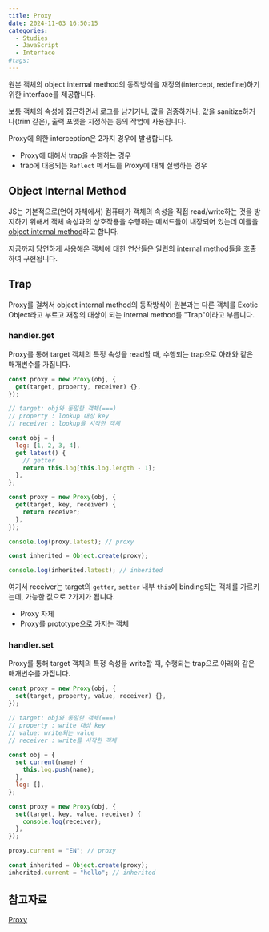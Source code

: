 ```yaml
---
title: Proxy
date: 2024-11-03 16:50:15
categories:
  - Studies
  - JavaScript
  - Interface
#tags:
---
```

원본 객체의 object internal method의 동작방식을 재정의(intercept, redefine)하기 위한 interface를 제공합니다.

보통 객체의 속성에 접근하면서 로그를 남기거나, 값을 검증하거나, 값을 sanitize하거나(trim 같은), 출력 포맷을 지정하는 등의 작업에 사용됩니다.

Proxy에 의한 interception은 2가지 경우에 발생합니다.

- Proxy에 대해서 trap을 수행하는 경우
- trap에 대응되는 `Reflect` 메서드를 Proxy에 대해 실행하는 경우

## Object Internal Method

JS는 기본적으로(언어 자체에서) 컴퓨터가 객체의 속성을 직접 read/write하는 것을 방지하기 위해서 객체 속성과의 상호작용을 수행하는 메서드들이 내장되어 있는데 이들을 [object internal method](https://developer.mozilla.org/en-US/docs/Web/JavaScript/Reference/Global_Objects/Proxy#object_internal_methods)라고 합니다.

지금까지 당연하게 사용해온 객체에 대한 연산들은 일련의 internal method들을 호출하여 구현됩니다.

## Trap

Proxy를 걸쳐서 object internal method의 동작방식이 원본과는 다른 객체를 Exotic Object라고 부르고 재정의 대상이 되는 internal method를 "Trap"이라고 부릅니다.

### handler.get

Proxy를 통해 target 객체의 특정 속성을 read할 때, 수행되는 trap으로 아래와 같은 매개변수를 가집니다.

```js
const proxy = new Proxy(obj, {
  get(target, property, receiver) {},
});

// target: obj와 동일한 객체(===)
// property : lookup 대상 key
// receiver : lookup을 시작한 객체
```

```js
const obj = {
  log: [1, 2, 3, 4],
  get latest() {
    // getter
    return this.log[this.log.length - 1];
  },
};

const proxy = new Proxy(obj, {
  get(target, key, receiver) {
    return receiver;
  },
});

console.log(proxy.latest); // proxy
```

```js
const inherited = Object.create(proxy);

console.log(inherited.latest); // inherited
```

여기서 receiver는 target의 `getter`, `setter` 내부 `this`에 binding되는 객체를 가르키는데, 가능한 값으로 2가지가 됩니다.

- Proxy 자체
- Proxy를 prototype으로 가지는 객체

### handler.set

Proxy를 통해 target 객체의 특정 속성을 write할 때, 수행되는 trap으로 아래와 같은 매개변수를 가집니다.

```js
const proxy = new Proxy(obj, {
  set(target, property, value, receiver) {},
});

// target: obj와 동일한 객체(===)
// property : write 대상 key
// value: write되는 value
// receiver : write를 시작한 객체
```

```js
const obj = {
  set current(name) {
    this.log.push(name);
  },
  log: [],
};

const proxy = new Proxy(obj, {
  set(target, key, value, receiver) {
    console.log(receiver);
  },
});

proxy.current = "EN"; // proxy
```

```js
const inherited = Object.create(proxy);
inherited.current = "hello"; // inherited
```

## 참고자료

[Proxy](https://developer.mozilla.org/en-US/docs/Web/JavaScript/Reference/Global_Objects/Proxy)